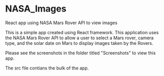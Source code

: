 # NASA_Images
 React app using NASA Mars Rover API to view images

This is a simple app created using React framework. This application uses the NASA Mars Rover API to allow a user to select a Mars rover, camera type, and the solar date on Mars to display images taken by the Rovers. 

Please see the screenshots in the folder titled "Screenshots" to view this app. 

The src file contians the bulk of the app.
